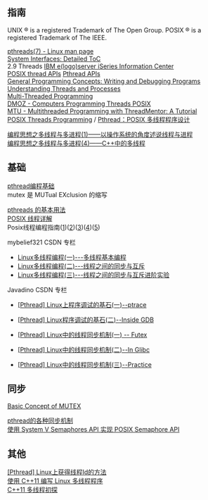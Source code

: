 
## 指南
UNIX ® is a registered Trademark of The Open Group.
POSIX ® is a registered Trademark of The IEEE.

[pthreads(7) - Linux man page](https://linux.die.net/man/7/pthreads)  
[System Interfaces: Detailed ToC](http://pubs.opengroup.org/onlinepubs/9699919799/functions/contents.html)  
	2.9 Threads
[IBM e(logo)server iSeries Information Center](http://publib.boulder.ibm.com/iseries/v5r2/ic2924/index_acc.htm)  
	[POSIX thread APIs](http://publib.boulder.ibm.com/iseries/v5r2/ic2924/index.htm?info/apis/rzah4mst.htm)  [Pthread APIs](https://www.ibm.com/support/knowledgecenter/en/ssw_ibm_i_71/apis/rzah4mst.htm)  
[General Programming Concepts: Writing and Debugging Programs](http://publib16.boulder.ibm.com/doc_link/en_US/a_doc_lib/aixprggd/genprogc/mastertoc.htm)  
	[Understanding Threads and Processes](http://publib16.boulder.ibm.com/doc_link/en_US/a_doc_lib/aixprggd/genprogc/understanding_threads.htm)  
	[Multi-Threaded Programming](http://publib16.boulder.ibm.com/doc_link/en_US/a_doc_lib/aixprggd/genprogc/threads_prg.htm)  
[DMOZ - Computers Programming Threads POSIX](http://www.dmoz.org/Computers/Programming/Threads/POSIX/)  
[MTU - Multithreaded Programming with ThreadMentor: A Tutorial](http://www.cs.mtu.edu/~shene/NSF-3/e-Book/index.html)  
[POSIX Threads Programming](https://computing.llnl.gov/tutorials/pthreads/) / [Pthread：POSIX 多线程程序设计](http://www.cnblogs.com/mywolrd/archive/2009/02/05/1930707.html)  

[编程思想之多线程与多进程(1)——以操作系统的角度述说线程与进程](http://blog.csdn.net/luoweifu/article/details/46595285)  
[编程思想之多线程与多进程(4)——C++中的多线程](http://blog.csdn.net/luoweifu/article/details/46835437)

## 基础
[pthread编程基础](http://blog.chinaunix.net/uid-20528014-id-333508.html)  
	mutex 是 MUTual EXclusion 的缩写

[pthreads 的基本用法](https://www.ibm.com/developerworks/cn/linux/l-pthred/)  
[POSIX 线程详解](http://www.ibm.com/developerworks/cn/linux/thread/posix_thread1/index.html)  
Posix线程编程指南([1](http://www.ibm.com/developerworks/cn/linux/thread/posix_threadapi/part1/index.html))([2](http://www.ibm.com/developerworks/cn/linux/thread/posix_threadapi/part2/index.html))([3](http://www.ibm.com/developerworks/cn/linux/thread/posix_threadapi/part3/index.html))([4](http://www.ibm.com/developerworks/cn/linux/thread/posix_threadapi/part4/index.html))([5](http://www.ibm.com/developerworks/cn/linux/thread/posix_threadapi/part5/index.html))

mybelief321 CSDN 专栏

- [Linux多线程编程(一)---多线程基本编程](http://blog.csdn.net/mybelief321/article/details/9377379)  
- [Linux多线程编程(二)---线程之间的同步与互斥](http://blog.csdn.net/mybelief321/article/details/9390707)  
- [Linux多线程编程(三)---线程之间的同步与互斥进阶实验](http://blog.csdn.net/mybelief321/article/details/9395799)  

Javadino CSDN 专栏

- [[Pthread] Linux上程序调试的基石(一)--ptrace](http://blog.csdn.net/javadino/article/details/2891413)  
- [[Pthread] Linux程序调试的基石(二)--Inside GDB](http://blog.csdn.net/javadino/article/details/2891434)  

- [[Pthread] Linux中的线程同步机制(一) -- Futex](http://blog.csdn.net/javadino/article/details/2891385)  
- [[Pthread] Linux中的线程同步机制(二)--In Glibc](http://blog.csdn.net/javadino/article/details/2891388)  
- [[Pthread] Linux中的线程同步机制(三)--Practice](http://blog.csdn.net/javadino/article/details/2891399)  

## 同步
[Basic Concept of MUTEX](http://www.cs.mtu.edu/~shene/NSF-3/e-Book/MUTEX/locks.html)  

[pthread的各种同步机制](http://casatwy.com/pthreadde-ge-chong-tong-bu-ji-zhi.html)  
[使用 System V Semaphores API 实现 POSIX Semaphore API](http://www.ibm.com/developerworks/cn/linux/l-semaphore/)

## 其他
[[Pthread] Linux上获得线程Id的方法](http://blog.csdn.net/javadino/article/details/2891364)  
[使用 C++11 编写 Linux 多线程程序](http://www.ibm.com/developerworks/cn/linux/1412_zhupx_thread/index.html)  
[C++11 多线程初探](http://www.cnblogs.com/haippy/p/3235560.html)  
